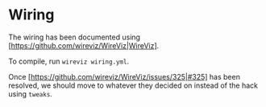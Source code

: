 # Wiring

The wiring has been documented using
[https://github.com/wireviz/WireViz|WireViz].

To compile, run `wireviz wiring.yml`.

Once [https://github.com/wireviz/WireViz/issues/325|#325] has been
resolved, we should move to whatever they decided on instead of the
hack using `tweaks`.

